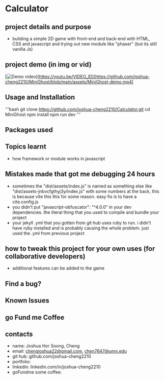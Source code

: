 # Calculator 
## project details and purpose
- building a simple 2D game with front-end and back-end with HTML, CSS and javascript and trying out new module like "phaser" (but its still vanilla Js)
## project demo (in img or vid)
[![Demo video]([https://img.youtube.com/vi/VIDEO_ID/maxresdefault.jpg)](https://youtu.be/VIDEO_ID](https://github.com/joshua-cheng2210/MiniGhost/blob/main/assets/MiniGhost-demo.mp4)

## Usage and Installation
'''bash
git clone https://github.com/joshua-cheng2210/Calculator.git
cd MiniGhost
npm install
npm run dev
'''

## Packages used

## Topics learnt
- how framework or module works in javascript

## Mistakes made that got me debugging 24 hours
- sometimes the "dist/assets/index.js" is named as something else like "dist/assets-jnbvcfgthyj3y/index.js" with some numbers at the back, this is because vite this this for some reason. easy fix is to have a cite.config.js
- you didn't put "javascript-obfuscator": "^4.0.0" in your dev dependencies. the literal thing that you used to compile and bundle your project
- your jekyll .yml that you gotten from git hub uses ruby to run. i didn't have ruby installed and is probably causing the whole problem. just used the .yml from previous project
## how to tweak this project for your own uses (for collaborative developers)
- additional features can be added to the game

## Find a bug?

## Known Issues

## go Fund me Coffee

## contacts
- name: Joshua Hor Soong, Cheng
- email: chengjoshua22@gmail.com, chen7647@umn.edu
- git hub: github.com/joshua-cheng2210
- portfolio: 
- linkedin: linkedin.com/in/joshua-cheng2210
- goFundme some coffee: 

